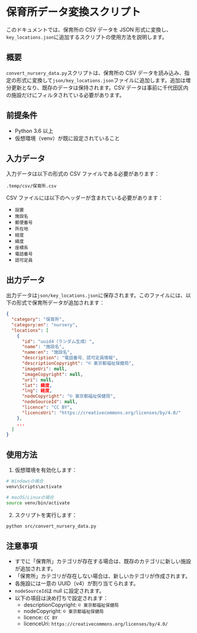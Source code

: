 # 保育所データ変換スクリプト

このドキュメントでは、保育所の CSV データを JSON 形式に変換し、`key_locations.json`に追加するスクリプトの使用方法を説明します。

## 概要

`convert_nursery_data.py`スクリプトは、保育所の CSV データを読み込み、指定の形式に変換して`json/key_locations.json`ファイルに追加します。追加は増分更新となり、既存のデータは保持されます。CSV データは事前に千代田区内の施設だけにフィルタされている必要があります。

## 前提条件

- Python 3.6 以上
- 仮想環境（venv）が既に設定されていること

## 入力データ

入力データは以下の形式の CSV ファイルである必要があります：

`.temp/csv/保育所.csv`

CSV ファイルには以下のヘッダーが含まれている必要があります：

- `設置`
- `施設名`
- `郵便番号`
- `所在地`
- `経度`
- `緯度`
- `座標系`
- `電話番号`
- `認可定員`

## 出力データ

出力データは`json/key_locations.json`に保存されます。このファイルには、以下の形式で保育所データが追加されます：

```json
{
  "category": "保育所",
  "category:en": "nursery",
  "locations": [
    {
      "id": "uuid4（ランダム生成）",
      "name": "施設名",
      "name:en": "施設名",
      "description": "電話番号、認可定員情報",
      "descriptionCopyright": "© 東京都福祉保健局",
      "imageUri": null,
      "imageCopyright": null,
      "uri": null,
      "lat": 緯度,
      "lng": 経度,
      "nodeCopyright": "© 東京都福祉保健局",
      "nodeSourceId": null,
      "licence": "CC BY",
      "licenceUri": "https://creativecommons.org/licenses/by/4.0/"
    },
    ...
  ]
}
```

## 使用方法

1. 仮想環境を有効化します：

```bash
# Windowsの場合
venv\Scripts\activate

# macOS/Linuxの場合
source venv/bin/activate
```

2. スクリプトを実行します：

```bash
python src/convert_nursery_data.py
```

## 注意事項

- すでに「保育所」カテゴリが存在する場合は、既存のカテゴリに新しい施設が追加されます。
- 「保育所」カテゴリが存在しない場合は、新しいカテゴリが作成されます。
- 各施設には一意の UUID（v4）が割り当てられます。
- `nodeSourceId`は null に設定されます。
- 以下の項目は決め打ちで設定されます：
  - descriptionCopyright: `© 東京都福祉保健局`
  - nodeCopyright: `© 東京都福祉保健局`
  - licence: `CC BY`
  - licenceUri: `https://creativecommons.org/licenses/by/4.0/`
